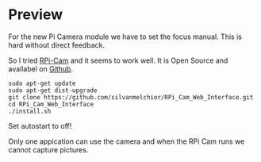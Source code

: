 # Preview

For the new Pi Camera module we have to set the focus manual. This is hard without direct feedback.

So I tried [RPi-Cam](https://elinux.org/RPi-Cam-Web-Interface) and it seems to work well.
It is Open Source and availabel on [Github](https://github.com/silvanmelchior/RPi_Cam_Web_Interface).  

    sudo apt-get update
    sudo apt-get dist-upgrade
    git clone https://github.com/silvanmelchior/RPi_Cam_Web_Interface.git
    cd RPi_Cam_Web_Interface
    ./install.sh

Set autostart to off!

Only one appication can use the camera and when the RPi Cam runs we cannot capture pictures.
  
